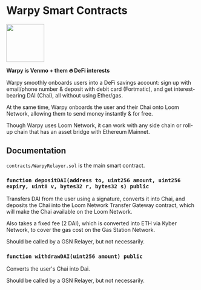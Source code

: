 # Warpy Smart Contracts

<img src="https://i.imgur.com/JAuTRR1.png" height="100px" width="100px">

**Warpy is Venmo + them 🔥 DeFi interests**

Warpy smoothly onboards users into a DeFi savings account: sign up with email/phone number & deposit with debit card (Fortmatic), and get interest-bearing DAI (Chai), all without using Ether/gas.

At the same time, Warpy onboards the user and their Chai onto Loom Network, allowing them to send money instantly & for free.

Though Warpy uses Loom Network, it can work with any side chain or roll-up chain that has an asset bridge with Ethereum Mainnet.

## Documentation

`contracts/WarpyRelayer.sol` is the main smart contract.

### `function depositDAI(address to, uint256 amount, uint256 expiry, uint8 v, bytes32 r, bytes32 s) public`
Transfers DAI from the user using a signature, converts it into Chai, and deposits the Chai into the Loom Network Transfer Gateway contract, which will make the Chai available on the Loom Network.

Also takes a fixed fee (2 DAI), which is converted into ETH via Kyber Network, to cover the gas cost on the Gas Station Network.

Should be called by a GSN Relayer, but not necessarily.

### `function withdrawDAI(uint256 amount) public`
Converts the user's Chai into Dai.

Should be called by a GSN Relayer, but not necessarily.
